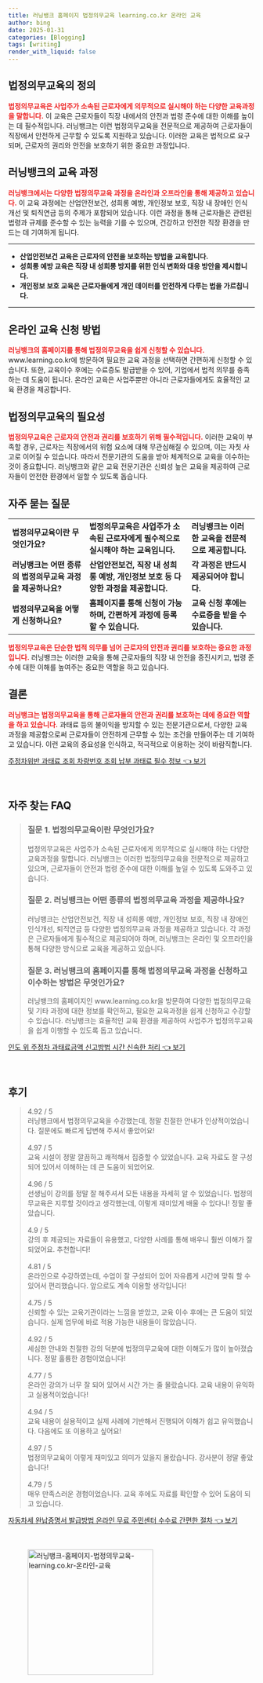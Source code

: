 ```yaml
---
title: 러닝뱅크 홈페이지 법정의무교육 learning.co.kr 온라인 교육
author: bing
date: 2025-01-31
categories: [Blogging]
tags: [writing]
render_with_liquid: false
---
```



<h2 id='법정의무교육의 정의'>법정의무교육의 정의</h2>

<p><b><span style="color: #ee2323;">법정의무교육은 사업주가 소속된 근로자에게 의무적으로 실시해야 하는 다양한 교육과정을 말합니다.</span></b> 이 교육은 근로자들이 직장 내에서의 안전과 법령 준수에 대한 이해를 높이는 데 필수적입니다. 러닝뱅크는 이런 법정의무교육을 전문적으로 제공하여 근로자들이 직장에서 안전하게 근무할 수 있도록 지원하고 있습니다. 이러한 교육은 법적으로 요구되며, 근로자의 권리와 안전을 보호하기 위한 중요한 과정입니다.</p>

<h2 id='러닝뱅크의 교육 과정'>러닝뱅크의 교육 과정</h2>

<p><b><span style="color: #ee2323;">러닝뱅크에서는 다양한 법정의무교육 과정을 온라인과 오프라인을 통해 제공하고 있습니다.</span></b> 이 교육 과정에는 산업안전보건, 성희롱 예방, 개인정보 보호, 직장 내 장애인 인식 개선 및 퇴직연금 등의 주제가 포함되어 있습니다. 이런 과정을 통해 근로자들은 관련된 법령과 규제를 준수할 수 있는 능력을 기를 수 있으며, 건강하고 안전한 직장 환경을 만드는 데 기여하게 됩니다.</p>

<hr />

<ul>
    <li><b>산업안전보건 교육은 근로자의 안전을 보호하는 방법을 교육합니다.</b></li>
    <li><b>성희롱 예방 교육은 직장 내 성희롱 방지를 위한 인식 변화와 대응 방안을 제시합니다.</b></li>
    <li><b>개인정보 보호 교육은 근로자들에게 개인 데이터를 안전하게 다루는 법을 가르칩니다.</b></li>
</ul>

<hr />

<h2 id='온라인 교육 신청 방법'>온라인 교육 신청 방법</h2>

<p><b><span style="color: #ee2323;">러닝뱅크의 홈페이지를 통해 법정의무교육을 쉽게 신청할 수 있습니다.</span></b> www.learning.co.kr에 방문하여 필요한 교육 과정을 선택하면 간편하게 신청할 수 있습니다. 또한, 교육이수 후에는 수료증도 발급받을 수 있어, 기업에서 법적 의무를 충족하는 데 도움이 됩니다. 온라인 교육은 사업주뿐만 아니라 근로자들에게도 효율적인 교육 환경을 제공합니다.</p>

<h2 id='법정의무교육의 필요성'>법정의무교육의 필요성</h2>

<p><b><span style="color: #ee2323;">법정의무교육은 근로자의 안전과 권리를 보호하기 위해 필수적입니다.</span></b> 이러한 교육이 부족할 경우, 근로자는 직장에서의 위험 요소에 대해 무관심해질 수 있으며, 이는 자칫 사고로 이어질 수 있습니다. 따라서 전문기관의 도움을 받아 체계적으로 교육을 이수하는 것이 중요합니다. 러닝뱅크와 같은 교육 전문기관은 신뢰성 높은 교육을 제공하여 근로자들이 안전한 환경에서 일할 수 있도록 돕습니다.</p>

<h2 id='자주 묻는 질문'>자주 묻는 질문</h2>

<table>
    <tr>
        <td><b>법정의무교육이란 무엇인가요?</b></td>
        <td><b>법정의무교육은 사업주가 소속된 근로자에게 필수적으로 실시해야 하는 교육입니다.</b></td>
        <td><b>러닝뱅크는 이러한 교육을 전문적으로 제공합니다.</b></td>
    </tr>
    <tr>
        <td><b>러닝뱅크는 어떤 종류의 법정의무교육 과정을 제공하나요?</b></td>
        <td><b>산업안전보건, 직장 내 성희롱 예방, 개인정보 보호 등 다양한 과정을 제공합니다.</b></td>
        <td><b>각 과정은 반드시 제공되어야 합니다.</b></td>
    </tr>
    <tr>
        <td><b>법정의무교육을 어떻게 신청하나요?</b></td>
        <td><b>홈페이지를 통해 신청이 가능하며, 간편하게 과정에 등록할 수 있습니다.</b></td>
        <td><b>교육 신청 후에는 수료증을 받을 수 있습니다.</b></td>
    </tr>
</table>

<p><b><span style="color: #ee2323;">법정의무교육은 단순한 법적 의무를 넘어 근로자의 안전과 권리를 보호하는 중요한 과정입니다.</span></b> 러닝뱅크는 이러한 교육을 통해 근로자들의 직장 내 안전을 증진시키고, 법령 준수에 대한 이해를 높여주는 중요한 역할을 하고 있습니다.</p>

<h2 id='결론'>결론</h2>

<p><b><span style="color: #ee2323;">러닝뱅크는 법정의무교육을 통해 근로자들의 안전과 권리를 보호하는 데에 중요한 역할을 하고 있습니다.</span></b> 과태료 등의 불이익을 방지할 수 있는 전문기관으로서, 다양한 교육 과정을 제공함으로써 근로자들이 안전하게 근무할 수 있는 조건을 만들어주는 데 기여하고 있습니다. 이런 교육의 중요성을 인식하고, 적극적으로 이용하는 것이 바람직합니다.</p>


<p><a class="click-button" title="주정차위반 과태료 조회 차량번호 조회 납부 과태료 필수 정보" href="https://afficreate.github.io/posts/%EC%A3%BC%EC%A0%95%EC%B0%A8%EC%9C%84%EB%B0%98-%EA%B3%BC%ED%83%9C%EB%A3%8C-%EC%A1%B0%ED%9A%8C-%EC%B0%A8%EB%9F%89%EB%B2%88%ED%98%B8-%EC%A1%B0%ED%9A%8C-%EB%82%A9%EB%B6%80-%EA%B3%BC%ED%83%9C%EB%A3%8C-%ED%95%84%EC%88%98-%EC%A0%95%EB%B3%B4/" rel="dofollow">주정차위반 과태료 조회 차량번호 조회 납부 과태료 필수 정보 👈 보기</a></p><br>
<h2 id='자주_찾는_FAQ'>자주 찾는 FAQ</h2>
<div itemscope="" itemtype="https://schema.org/FAQPage"> 
<blockquote> 
<div itemscope="" itemprop="mainEntity" itemtype="https://schema.org/Question"> 
<h3 itemprop="name">질문 1. 법정의무교육이란 무엇인가요?</h3> 
<div itemscope="" itemprop="acceptedAnswer" itemtype="https://schema.org/Answer"> 
<span itemprop="text"> 
<p>법정의무교육은 사업주가 소속된 근로자에게 의무적으로 실시해야 하는 다양한 교육과정을 말합니다. 러닝뱅크는 이러한 법정의무교육을 전문적으로 제공하고 있으며, 근로자들이 안전과 법령 준수에 대한 이해를 높일 수 있도록 도와주고 있습니다.</p> 
</span> 
</div> 
</div> 
<div itemscope="" itemprop="mainEntity" itemtype="https://schema.org/Question"> 
<h3 itemprop="name">질문 2. 러닝뱅크는 어떤 종류의 법정의무교육 과정을 제공하나요?</h3> 
<div itemscope="" itemprop="acceptedAnswer" itemtype="https://schema.org/Answer"> 
<span itemprop="text"> 
<p>러닝뱅크는 산업안전보건, 직장 내 성희롱 예방, 개인정보 보호, 직장 내 장애인 인식개선, 퇴직연금 등 다양한 법정의무교육 과정을 제공하고 있습니다. 각 과정은 근로자들에게 필수적으로 제공되어야 하며, 러닝뱅크는 온라인 및 오프라인을 통해 다양한 방식으로 교육을 제공하고 있습니다.</p> 
</span> 
</div> 
</div> 
<div itemscope="" itemprop="mainEntity" itemtype="https://schema.org/Question"> 
<h3 itemprop="name">질문 3. 러닝뱅크의 홈페이지를 통해 법정의무교육 과정을 신청하고 이수하는 방법은 무엇인가요?</h3> 
<div itemscope="" itemprop="acceptedAnswer" itemtype="https://schema.org/Answer"> 
<span itemprop="text"> 
<p>러닝뱅크의 홈페이지인 www.learning.co.kr을 방문하여 다양한 법정의무교육 및 기타 과정에 대한 정보를 확인하고, 필요한 교육과정을 쉽게 신청하고 수강할 수 있습니다. 러닝뱅크는 효율적인 교육 환경을 제공하여 사업주가 법정의무교육을 쉽게 이행할 수 있도록 돕고 있습니다.</p> 
</span> 
</div> 
</div> 
</blockquote> 
</div>
<p><a class="click-button" title="인도 위 주정차 과태료금액 신고방법 시간 신속한 처리" href="https://afficreate.github.io/posts/%EC%9D%B8%EB%8F%84-%EC%9C%84-%EC%A3%BC%EC%A0%95%EC%B0%A8-%EA%B3%BC%ED%83%9C%EB%A3%8C%EA%B8%88%EC%95%A1-%EC%8B%A0%EA%B3%A0%EB%B0%A9%EB%B2%95-%EC%8B%9C%EA%B0%84-%EC%8B%A0%EC%86%8D%ED%95%9C-%EC%B2%98%EB%A6%AC/" rel="dofollow">인도 위 주정차 과태료금액 신고방법 시간 신속한 처리 👈 보기</a></p><br>
<h2 id='후기'>후기</h2>
<div itemscope itemtype="https://schema.org/Product">
  <blockquote>
  <div itemprop="review" itemscope itemtype="https://schema.org/Review">
      <div itemprop="reviewRating" itemscope itemtype="https://schema.org/Rating"> <span itemprop="ratingValue">4.92</span> / <span itemprop="bestRating">5</span> </div>
      <span itemprop="reviewBody">러닝뱅크에서 법정의무교육을 수강했는데, 정말 친절한 안내가 인상적이었습니다. 질문에도 빠르게 답변해 주셔서 좋았어요!</span>
  </div>
  <br>
  <div itemprop="review" itemscope itemtype="https://schema.org/Review">
      <div itemprop="reviewRating" itemscope itemtype="https://schema.org/Rating"> <span itemprop="ratingValue">4.97</span> / <span itemprop="bestRating">5</span> </div>
      <span itemprop="reviewBody">교육 시설이 정말 깔끔하고 쾌적해서 집중할 수 있었습니다. 교육 자료도 잘 구성되어 있어서 이해하는 데 큰 도움이 되었어요.</span>
  </div>
  <br>
  <div itemprop="review" itemscope itemtype="https://schema.org/Review">
      <div itemprop="reviewRating" itemscope itemtype="https://schema.org/Rating"> <span itemprop="ratingValue">4.96</span> / <span itemprop="bestRating">5</span> </div>
      <span itemprop="reviewBody">선생님이 강의를 정말 잘 해주셔서 모든 내용을 자세히 알 수 있었습니다. 법정의무교육은 지루할 것이라고 생각했는데, 이렇게 재미있게 배울 수 있다니! 정말 좋았습니다.</span>
  </div>
  <br>
  <div itemprop="review" itemscope itemtype="https://schema.org/Review">
      <div itemprop="reviewRating" itemscope itemtype="https://schema.org/Rating"> <span itemprop="ratingValue">4.9</span> / <span itemprop="bestRating">5</span> </div>
      <span itemprop="reviewBody">강의 후 제공되는 자료들이 유용했고, 다양한 사례를 통해 배우니 훨씬 이해가 잘 되었어요. 추천합니다!</span>
  </div>
  <br>
  <div itemprop="review" itemscope itemtype="https://schema.org/Review">
      <div itemprop="reviewRating" itemscope itemtype="https://schema.org/Rating"> <span itemprop="ratingValue">4.81</span> / <span itemprop="bestRating">5</span> </div>
      <span itemprop="reviewBody">온라인으로 수강하였는데, 수업이 잘 구성되어 있어 자유롭게 시간에 맞춰 할 수 있어서 편리했습니다. 앞으로도 계속 이용할 생각입니다!</span>
  </div>
  <br>
  <div itemprop="review" itemscope itemtype="https://schema.org/Review">
      <div itemprop="reviewRating" itemscope itemtype="https://schema.org/Rating"> <span itemprop="ratingValue">4.75</span> / <span itemprop="bestRating">5</span> </div>
      <span itemprop="reviewBody">신뢰할 수 있는 교육기관이라는 느낌을 받았고, 교육 이수 후에는 큰 도움이 되었습니다. 실제 업무에 바로 적용 가능한 내용들이 많았습니다.</span>
  </div>
  <br>
  <div itemprop="review" itemscope itemtype="https://schema.org/Review">
      <div itemprop="reviewRating" itemscope itemtype="https://schema.org/Rating"> <span itemprop="ratingValue">4.92</span> / <span itemprop="bestRating">5</span> </div>
      <span itemprop="reviewBody">세심한 안내와 친절한 강의 덕분에 법정의무교육에 대한 이해도가 많이 높아졌습니다. 정말 훌륭한 경험이었습니다!</span>
  </div>
  <br>
  <div itemprop="review" itemscope itemtype="https://schema.org/Review">
      <div itemprop="reviewRating" itemscope itemtype="https://schema.org/Rating"> <span itemprop="ratingValue">4.77</span> / <span itemprop="bestRating">5</span> </div>
      <span itemprop="reviewBody">온라인 강의가 너무 잘 되어 있어서 시간 가는 줄 몰랐습니다. 교육 내용이 유익하고 실용적이었습니다!</span>
  </div>
  <br>
  <div itemprop="review" itemscope itemtype="https://schema.org/Review">
      <div itemprop="reviewRating" itemscope itemtype="https://schema.org/Rating"> <span itemprop="ratingValue">4.94</span> / <span itemprop="bestRating">5</span> </div>
      <span itemprop="reviewBody">교육 내용이 실용적이고 실제 사례에 기반해서 진행되어 이해가 쉽고 유익했습니다. 다음에도 또 이용하고 싶어요!</span>
  </div>
  <br>
  <div itemprop="review" itemscope itemtype="https://schema.org/Review">
      <div itemprop="reviewRating" itemscope itemtype="https://schema.org/Rating"> <span itemprop="ratingValue">4.97</span> / <span itemprop="bestRating">5</span> </div>
      <span itemprop="reviewBody">법정의무교육이 이렇게 재미있고 의미가 있을지 몰랐습니다. 강사분이 정말 좋았습니다!</span>
  </div>
  <br>
  <div itemprop="review" itemscope itemtype="https://schema.org/Review">
      <div itemprop="reviewRating" itemscope itemtype="https://schema.org/Rating"> <span itemprop="ratingValue">4.79</span> / <span itemprop="bestRating">5</span> </div>
      <span itemprop="reviewBody">매우 만족스러운 경험이었습니다. 교육 후에도 자료를 확인할 수 있어 도움이 되고 있습니다.</span>
  </div>
  </blockquote>
</div>
<p><a class="click-button" title="자동차세 완납증명서 발급방법 온라인 무료 주민센터 수수료 간편한 절차" href="https://afficreate.github.io/posts/%EC%9E%90%EB%8F%99%EC%B0%A8%EC%84%B8-%EC%99%84%EB%82%A9%EC%A6%9D%EB%AA%85%EC%84%9C-%EB%B0%9C%EA%B8%89%EB%B0%A9%EB%B2%95-%EC%98%A8%EB%9D%BC%EC%9D%B8-%EB%AC%B4%EB%A3%8C-%EC%A3%BC%EB%AF%BC%EC%84%BC%ED%84%B0-%EC%88%98%EC%88%98%EB%A3%8C-%EA%B0%84%ED%8E%B8%ED%95%9C-%EC%A0%88%EC%B0%A8/" rel="dofollow">자동차세 완납증명서 발급방법 온라인 무료 주민센터 수수료 간편한 절차 👈 보기</a></p><br>
<figure class="image"><img src="https://afficreate.github.io/assets/img/thumbnail/러닝뱅크-홈페이지-법정의무교육-learning.co.kr-온라인-교육.webp" alt="러닝뱅크-홈페이지-법정의무교육-learning.co.kr-온라인-교육" width="256" height="256"></figure>